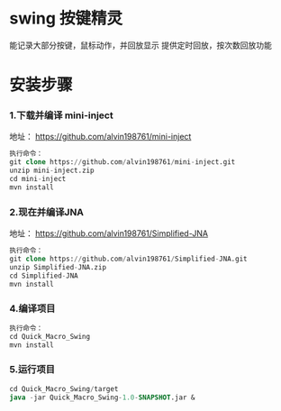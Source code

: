 # swing 按键精灵
能记录大部分按键，鼠标动作，并回放显示
提供定时回放，按次数回放功能

# 安装步骤
### 1.下载并编译 mini-inject 
地址： https://github.com/alvin198761/mini-inject
```sql
执行命令：
git clone https://github.com/alvin198761/mini-inject.git
unzip mini-inject.zip
cd mini-inject
mvn install

```

### 2.现在并编译JNA
地址： https://github.com/alvin198761/Simplified-JNA
```sql
执行命令：
git clone https://github.com/alvin198761/Simplified-JNA.git
unzip Simplified-JNA.zip
cd Simplified-JNA
mvn install
```

### 4.编译项目
```sql
执行命令：
cd Quick_Macro_Swing
mvn install

```

### 5.运行项目
```sql
cd Quick_Macro_Swing/target
java -jar Quick_Macro_Swing-1.0-SNAPSHOT.jar &
```
